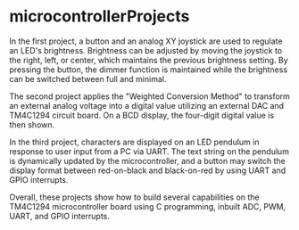 # microcontrollerProjects

  In the first project, a button and an analog XY joystick are used to regulate an LED's brightness. 
Brightness can be adjusted by moving the joystick to the right, left, or center, which maintains
the previous brightness setting. By pressing the button, the dimmer function is maintained while 
the brightness can be switched between full and minimal.

  The second project applies the "Weighted Conversion Method" to transform an external analog voltage 
into a digital value utilizing an external DAC and TM4C1294 circuit board. On a BCD display, 
the four-digit digital value is then shown.

  In the third project, characters are displayed on an LED pendulum in response to user input from a 
PC via UART. The text string on the pendulum is dynamically updated by the microcontroller, and 
a button may switch the display format between red-on-black and black-on-red by using UART and GPIO interrupts.

Overall, these projects show how to build several capabilities on the TM4C1294 microcontroller board 
using C programming, inbuilt ADC, PWM, UART, and GPIO interrupts.
